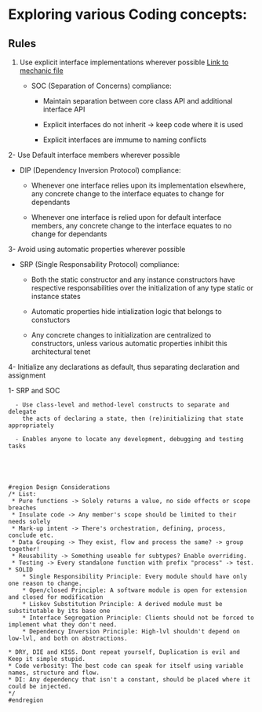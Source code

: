 # Exploring various Coding concepts:

## Rules

1) Use explicit interface implementations wherever possible [Link to mechanic file](./Personalnotes-Explicit_Interface_Implementations-Default_Interface_Members.md)
   
   - SOC (Separation of Concerns) compliance:
     
     - Maintain separation between core class API and additional interface API
     
     - Explicit interfaces do not inherit -> keep code where it is used
     
     - Explicit interfaces are immume to naming conflicts

2- Use Default interface members wherever possible

- DIP (Dependency Inversion Protocol) compliance:
  
  - Whenever one interface relies upon its implementation elsewhere,
    any concrete change to the interface equates to change for dependants
  
  - Whenever one interface is relied upon for default interface members,
    any concrete change to the interface equates to no change for dependants

3- Avoid using automatic properties wherever possible

- SRP (Single Responsability Protocol) compliance:
  
  - Both the static constructor and any instance constructors have respective
    responsabilities over the initialization of any type static or instance states
  
  - Automatic properties hide intialization logic that belongs to constuctors
  
  - Any concrete changes to initialization are centralized to constructors,
    unless various automatic properties inhibit this architectural tenet

4- Initialize any declarations as default, thus separating declaration and assignment

   1- SRP and SOC

      - Use class-level and method-level constructs to separate and delegate
        the acts of declaring a state, then (re)initializing that state appropriately
    
      - Enables anyone to locate any development, debugging and testing tasks
    
    
    
    
    
    #region Design Considerations
    /* List:
     * Pure functions -> Solely returns a value, no side effects or scope breaches
     * Insulate code -> Any member's scope should be limited to their needs solely
     * Mark-up intent -> There's orchestration, defining, process, conclude etc.
     * Data Grouping -> They exist, flow and process the same? -> group together!
     * Reusability -> Something useable for subtypes? Enable overriding.
     * Testing -> Every standalone function with prefix "process" -> test.
    * SOLID
        * Single Responsibility Principle: Every module should have only one reason to change.
        * Open/closed Principle: A software module is open for extension and closed for modification
        * Liskov Substitution Principle: A derived module must be substitutable by its base one
        * Interface Segregation Principle: Clients should not be forced to implement what they don't need.
        * Dependency Inversion Principle: High-lvl shouldn't depend on low-lvl, and both on abstractions.
    
    * DRY, DIE and KISS. Dont repeat yourself, Duplication is evil and Keep it simple stupid.
    * Code verbosity: The best code can speak for itself using variable names, structure and flow.
    * DI: Any dependency that isn't a constant, should be placed where it could be injected.
    */
    #endregion
